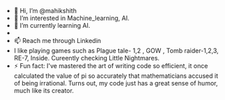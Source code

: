 - 👋 Hi, I’m @mahikshith
- 👀 I’m interested in Machine_learning, AI.
- 🌱 I’m currently learning AI.
- 
- 📫 Reach me through Linkedin
-  I like playing games such as Plague tale- 1,2 , GOW , Tomb raider-1,2,3, RE-7, Inside. Cureently checking Little Nightmares.
- ⚡ Fun fact: I've mastered the art of writing code so efficient, it once calculated the value of pi so accurately that mathematicians accused it of being irrational. Turns out, my code just has a great sense of humor, much like its creator. 

<!---
mahikshith/mahikshith is a ✨ special ✨ repository because its `README.md` (this file) appears on your GitHub profile.
You can click the Preview link to take a look at your changes.
--->
